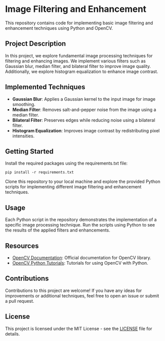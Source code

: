 # Image Filtering and Enhancement

This repository contains code for implementing basic image filtering and enhancement techniques using Python and OpenCV.

## Project Description

In this project, we explore fundamental image processing techniques for filtering and enhancing images. We implement various filters such as Gaussian blur, median filter, and bilateral filter to improve image quality. Additionally, we explore histogram equalization to enhance image contrast.

## Implemented Techniques

- **Gaussian Blur**: Applies a Gaussian kernel to the input image for image smoothing.
- **Median Filter**: Removes salt-and-pepper noise from the image using a median filter.
- **Bilateral Filter**: Preserves edges while reducing noise using a bilateral filter.
- **Histogram Equalization**: Improves image contrast by redistributing pixel intensities.

## Getting Started

Install the required packages using the requirements.txt file:

`pip install -r requirements.txt`

Clone this repository to your local machine and explore the provided Python scripts for implementing different image filtering and enhancement techniques.

## Usage

Each Python script in the repository demonstrates the implementation of a specific image processing technique. Run the scripts using Python to see the results of the applied filters and enhancements.

## Resources

- [OpenCV Documentation](https://docs.opencv.org/master/): Official documentation for OpenCV library.
- [OpenCV Python Tutorials](https://opencv-python-tutroals.readthedocs.io/en/latest/): Tutorials for using OpenCV with Python.

## Contributions

Contributions to this project are welcome! If you have any ideas for improvements or additional techniques, feel free to open an issue or submit a pull request.

## License

This project is licensed under the MIT License - see the [LICENSE](LICENSE) file for details.
